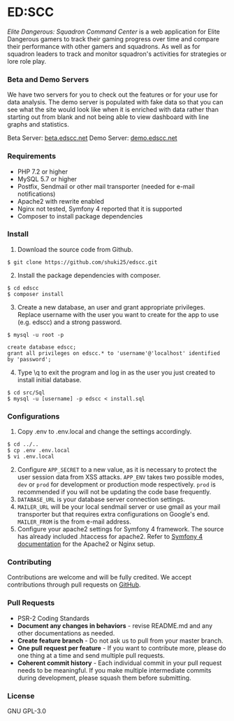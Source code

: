 # ED:SCC
*Elite Dangerous: Squadron Command Center* is a web application for Elite Dangerous gamers to track their gaming progress over time and compare their performance with other gamers and squadrons. As well as for squadron leaders to track and monitor squadron's activities for strategies or lore role play.

### Beta and Demo Servers
We have two servers for you to check out the features or for your use for data analysis.  The demo server is populated with fake data so that you can see what the site would look like when it is enriched with data rather than starting out from blank and not being able to view dashboard with line graphs and statistics.

Beta Server: [beta.edscc.net](https://beta.edscc.net)
Demo Server: [demo.edscc.net](https://demo.edscc.net)

### Requirements
* PHP 7.2 or higher
* MySQL 5.7 or higher
* Postfix, Sendmail or other mail transporter (needed for e-mail notifications)
* Apache2 with rewrite enabled
* Nginx not tested, Symfony 4 reported that it is supported
* Composer to install package dependencies

### Install
1. Download the source code from Github.
```
$ git clone https://github.com/shuki25/edscc.git
```
2. Install the package dependencies with composer.
```
$ cd edscc
$ composer install
```
3. Create a new database, an user and grant appropriate privileges. Replace username with the user you want to create for the app to use (e.g. edscc) and a strong password.
```
$ mysql -u root -p

create database edscc;
grant all privileges on edscc.* to 'username'@'localhost' identified by 'password';

```
4. Type \q to exit the program and log in as the user you just created to install initial database.
``` 
$ cd src/Sql
$ mysql -u [username] -p edscc < install.sql
```

### Configurations
1. Copy .env to .env.local and change the settings accordingly.
```
$ cd ../..
$ cp .env .env.local
$ vi .env.local
```
2. Configure `APP_SECRET` to a new value, as it is necessary to protect the user session data from XSS attacks. `APP_ENV` takes two possible modes, `dev` or `prod` for development or production mode respectively. `prod` is recommended if you will not be updating the code base frequently.
3. `DATABASE_URL` is your database server connection settings.
4. `MAILER_URL` will be your local sendmail server or use gmail as your mail transporter but that requires extra configurations on Google's end. `MAILER_FROM` is the from e-mail address.
5. Configure your apache2 settings for Symfony 4 framework. The source has already included .htaccess for apache2. Refer to [Symfony 4 documentation](https://symfony.com/doc/current/setup/web_server_configuration.html) for the Apache2 or Nginx setup.

### Contributing
Contributions are welcome and will be fully credited. We accept contributions through pull requests on [GitHub](https://github.com/shuki25/edscc).

### Pull Requests
* PSR-2 Coding Standards
* **Document any changes in behaviors** - revise README.md and any other documentations as needed.
* **Create feature branch** - Do not ask us to pull from your master branch.
* **One pull request per feature** - If you want to contribute more, please do one thing at a time and send multiple pull requests.
* **Coherent commit history** - Each individual commit in your pull request needs to be meaningful. If you make multiple intermediate commits during development, please squash them before submitting.

### License
GNU GPL-3.0
